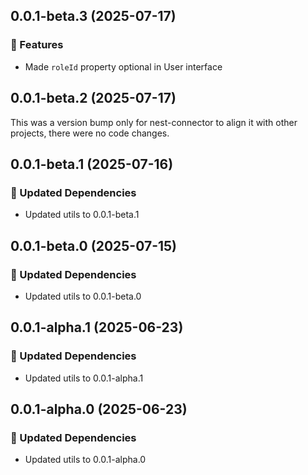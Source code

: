 ## 0.0.1-beta.3 (2025-07-17)

### 🚀 Features

- Made `roleId` property optional in User interface

## 0.0.1-beta.2 (2025-07-17)

This was a version bump only for nest-connector to align it with other projects, there were no code changes.

## 0.0.1-beta.1 (2025-07-16)

### 🧱 Updated Dependencies

- Updated utils to 0.0.1-beta.1

## 0.0.1-beta.0 (2025-07-15)

### 🧱 Updated Dependencies

- Updated utils to 0.0.1-beta.0

## 0.0.1-alpha.1 (2025-06-23)

### 🧱 Updated Dependencies

- Updated utils to 0.0.1-alpha.1

## 0.0.1-alpha.0 (2025-06-23)

### 🧱 Updated Dependencies

- Updated utils to 0.0.1-alpha.0
